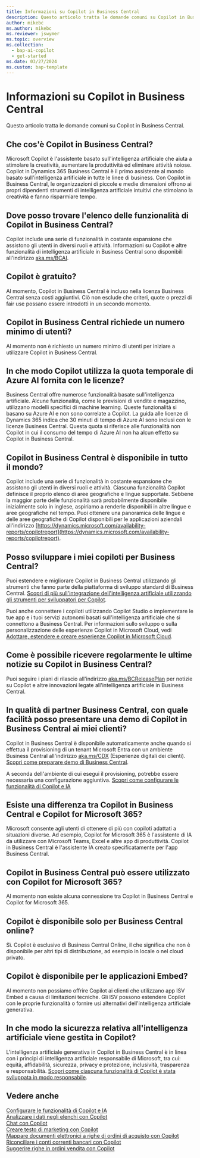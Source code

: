 ```yaml
---
title: Informazioni su Copilot in Business Central
description: Questo articolo tratta le domande comuni su Copilot in Business Central.
author: mikebc
ms.author: mikebc
ms.reviewer: jswymer
ms.topic: overview
ms.collection:
  - bap-ai-copilot
  - get-started
ms.date: 03/27/2024
ms.custom: bap-template
---
```


# <a name="about-copilot-in-business-central"></a>Informazioni su Copilot in Business Central

Questo articolo tratta le domande comuni su Copilot in Business Central.

## <a name="what-is-copilot-in-business-central"></a>Che cos'è Copilot in Business Central?

Microsoft Copilot è l'assistente basato sull'intelligenza artificiale che aiuta a stimolare la creatività, aumentare la produttività ed eliminare attività noiose. Copilot in Dynamics 365 Business Central è il primo assistente al mondo basato sull'intelligenza artificiale in tutte le linee di business. Con Copilot in Business Central, le organizzazioni di piccole e medie dimensioni offrono ai propri dipendenti strumenti di intelligenza artificiale intuitivi che stimolano la creatività e fanno risparmiare tempo.

## <a name="where-can-i-find-the-list-of-copilot-features-in-business-central"></a>Dove posso trovare l'elenco delle funzionalità di Copilot in Business Central?

Copilot include una serie di funzionalità in costante espansione che assistono gli utenti in diversi ruoli e attività. Informazioni su Copilot e altre funzionalità di intelligenza artificiale in Business Central sono disponibili all'indirizzo [aka.ms/BCAI](https://aka.ms/BCAI). 

## <a name="is-copilot-free"></a>Copilot è gratuito?

Al momento, Copilot in Business Central è incluso nella licenza Business Central senza costi aggiuntivi. Ciò non esclude che criteri, quote o prezzi di fair use possano essere introdotti in un secondo momento.

## <a name="does-copilot-in-business-central-require-a-minimum-number-of-users"></a>Copilot in Business Central richiede un numero minimo di utenti?

Al momento non è richiesto un numero minimo di utenti per iniziare a utilizzare Copilot in Business Central.

## <a name="how-does-copilot-use-the-azure-ai-time-quota-that-comes-with-licenses"></a>In che modo Copilot utilizza la quota temporale di Azure AI fornita con le licenze?

Business Central offre numerose funzionalità basate sull'intelligenza artificiale. Alcune funzionalità, come le previsioni di vendite e magazzino, utilizzano modelli specifici di machine learning. Queste funzionalità si basano su Azure AI e non sono correlate a Copilot. La guida alle licenze di Dynamics 365 indica che 30 minuti di tempo di Azure AI sono inclusi con le licenze Business Central. Questa quota si riferisce alle funzionalità non Copilot in cui il consumo del tempo di Azure AI non ha alcun effetto su Copilot in Business Central.

## <a name="is-copilot-in-business-central-available-worldwide"></a>Copilot in Business Central è disponibile in tutto il mondo?

Copilot include una serie di funzionalità in costante espansione che assistono gli utenti in diversi ruoli e attività. Ciascuna funzionalità Copilot definisce il proprio elenco di aree geografiche e lingue supportate. Sebbene la maggior parte delle funzionalità sarà probabilmente disponibile inizialmente solo in inglese, aspiriamo a renderle disponibili in altre lingue e aree geografiche nel tempo. Puoi ottenere una panoramica delle lingue e delle aree geografiche di Copilot disponibili per le applicazioni aziendali all'indirizzo [https://dynamics.microsoft.com/availability-reports/copilotreport](https://dynamics.microsoft.com/availability-reports/copilotreport).

## <a name="can-i-develop-my-own-copilots-for-business-central"></a>Posso sviluppare i miei copiloti per Business Central?

Puoi estendere e migliorare Copilot in Business Central utilizzando gli strumenti che fanno parte della piattaforma di sviluppo standard di Business Central. [Scopri di più sull'integrazione dell'intelligenza artificiale utilizzando gli strumenti per sviluppatori per Copilot](/dynamics365/business-central/dev-itpro/developer/ai-integration-landing-page).

Puoi anche connettere i copiloti utilizzando Copilot Studio o implementare le tue app e i tuoi servizi autonomi basati sull'intelligenza artificiale che si connettono a Business Central. Per informazioni sullo sviluppo o sulla personalizzazione delle esperienze Copilot in Microsoft Cloud, vedi [Adottare, estendere e creare esperienze Copilot in Microsoft Cloud](/microsoft-cloud/dev/copilot/overview).

## <a name="how-do-i-keep-up-with-the-latest-news-about-copilot-in-business-central"></a>Come è possibile ricevere regolarmente le ultime notizie su Copilot in Business Central?

Puoi seguire i piani di rilascio all'indirizzo [aka.ms/BCReleasePlan](https://aka.ms/BCReleasePlan) per notizie su Copilot e altre innovazioni legate all'intelligenza artificiale in Business Central.

## <a name="as-a-business-central-partner-how-easily-can-i-demonstrate-copilot-in-business-central-to-my-customers"></a>In qualità di partner Business Central, con quale facilità posso presentare una demo di Copilot in Business Central ai miei clienti?

Copilot in Business Central è disponibile automaticamente anche quando si effettua il provisioning di un tenant Microsoft Entra con un ambiente Business Central all'indirizzo [aka.ms/CDX](https://aka.ms/CDX) (Esperienze digitali dei clienti). [Scopri come preparare demo di Business Central](/dynamics365/business-central/dev-itpro/administration/demo-environment).  

A seconda dell'ambiente di cui esegui il provisioning, potrebbe essere necessaria una configurazione aggiuntiva. [Scopri come configurare le funzionalità di Copilot e IA](/dynamics365/business-central/enable-ai)

## <a name="is-there-a-difference-between-copilot-in-business-central-and-copilot-for-microsoft-365"></a>Esiste una differenza tra Copilot in Business Central e Copilot for Microsoft 365?

Microsoft consente agli utenti di ottenere di più con copiloti adattati a situazioni diverse. Ad esempio, Copilot for Microsoft 365 è l'assistente di IA da utilizzare con Microsoft Teams, Excel e altre app di produttività. Copilot in Business Central è l'assistente IA creato specificatamente per l'app Business Central.

## <a name="does-copilot-in-business-central-work-with-copilot-for-microsoft-365"></a>Copilot in Business Central può essere utilizzato con Copilot for Microsoft 365?

Al momento non esiste alcuna connessione tra Copilot in Business Central e Copilot for Microsoft 365.

## <a name="is-copilot-available-for-business-central-online-only"></a>Copilot è disponibile solo per Business Central online?

Sì. Copilot è esclusivo di Business Central Online, il che significa che non è disponibile per altri tipi di distribuzione, ad esempio in locale o nel cloud privato.

## <a name="is-copilot-available-to-embed-applications"></a>Copilot è disponibile per le applicazioni Embed?

Al momento non possiamo offrire Copilot ai clienti che utilizzano app ISV Embed a causa di limitazioni tecniche. Gli ISV possono estendere Copilot con le proprie funzionalità o fornire usi alternativi dell'intelligenza artificiale generativa.

## <a name="how-does-copilot-approach-ai-safety"></a>In che modo la sicurezza relativa all'intelligenza artificiale viene gestita in Copilot?

L'intelligenza artificiale generativa in Copilot in Business Central è in linea con i principi di intelligenza artificiale responsabile di Microsoft, tra cui: equità, affidabilità, sicurezza, privacy e protezione, inclusività, trasparenza e responsabilità. [Scopri come ciascuna funzionalità di Copilot è stata sviluppata in modo responsabile](responsible-ai-overview.md).

## <a name="see-also"></a>Vedere anche

[Configurare le funzionalità di Copilot e IA](enable-ai.md)  
[Analizzare i dati negli elenchi con Copilot](analysis-assist.md)  
[Chat con Copilot](chat-with-copilot.md)  
[Creare testo di marketing con Copilot](item-marketing-text.md)  
[Mappare documenti elettronici a righe di ordini di acquisto con Copilot](map-edocuments-with-copilot.md)  
[Riconciliare i conti correnti bancari con Copilot](bank-reconciliation-with-copilot.md)  
[Suggerire righe in ordini vendita con Copilot](sales-suggest-sales-lines-with-copilot.md)  
